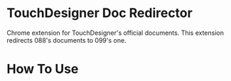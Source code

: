 # TouchDesigner Doc Redirector
Chrome extension for TouchDesigner's official documents.
This extension redirects 088's documents to 099's one.

# How To Use